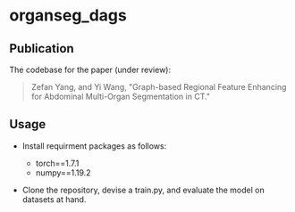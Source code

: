 # organseg_dags

## Publication
The codebase for the paper (under review):
> Zefan Yang, and Yi Wang, "Graph-based Regional Feature Enhancing for Abdominal Multi-Organ Segmentation in CT."

## Usage
- Install requirment packages as follows:
  - torch==1.7.1
  - numpy==1.19.2

- Clone the repository, devise a train.py, and evaluate the model on datasets at hand.

